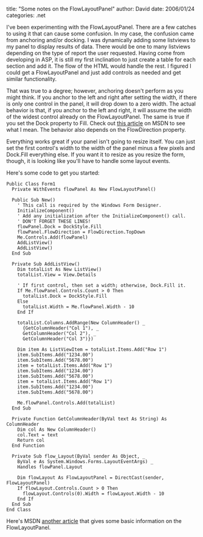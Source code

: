 
title: "Some notes on the FlowLayoutPanel"
author: David
date: 2006/01/24
categories: .net

I've been experimenting with the FlowLayoutPanel. There are a few catches to using it that can cause some confusion. In my case, the confusion came from anchoring and/or docking. I was dynamically adding some listviews to my panel to display results of data. There would be one to many listviews depending on the type of report the user requested. Having come from developing in ASP, it is still my first inclination to just create a table for each section and add it. The flow of the HTML would handle the rest. I figured I could get a FlowLayoutPanel and just add controls as needed and get similar functionality.

That was true to a degree; however, anchoring doesn't perform as you might think. If you anchor to the left and right after setting the width, if there is only one control in the panel, it will drop down to a zero width. The actual behavior is that, if you anchor to the left and right, it will assume the width of the widest control already on the FlowLayoutPanel. The same is true if you set the Dock property to Fill. Check out [this article](http://msdn2.microsoft.com/en-us/library/ms171633.aspx) on MSDN to see what I mean. The behavior also depends on the FlowDirection property.

Everything works great if your panel isn't going to resize itself. You can just set the first control's width to the width of the panel minus a few pixels and Dock.Fill everything else. If you want it to resize as you resize the form, though, it is looking like you'll have to handle some layout events.

Here's some code to get you started:

    Public Class Form1
      Private WithEvents flowPanel As New FlowLayoutPanel()

      Public Sub New()
        ' This call is required by the Windows Form Designer.
        InitializeComponent()
        ' Add any initialization after the InitializeComponent() call.
        ' DON'T FORGET THESE LINES!
        flowPanel.Dock = DockStyle.Fill
        flowPanel.FlowDirection = FlowDirection.TopDown
        Me.Controls.Add(flowPanel)
        AddListView()
        AddListView()
      End Sub

      Private Sub AddListView()
        Dim totalList As New ListView()
        totalList.View = View.Details

        ' If first control, then set a width; otherwise, Dock.Fill it.
        If Me.flowPanel.Controls.Count > 0 Then
          totalList.Dock = DockStyle.Fill
        Else
          totalList.Width = Me.flowPanel.Width - 10
        End If

        totalList.Columns.AddRange(New ColumnHeader() _
          {GetColumnHeader("Col 1"), _
          GetColumnHeader("Col 2"), _
          GetColumnHeader("Col 3")})

        Dim item As ListViewItem = totalList.Items.Add("Row 1")
        item.SubItems.Add("1234.00")
        item.SubItems.Add("5678.00")
        item = totalList.Items.Add("Row 1")
        item.SubItems.Add("1234.00")
        item.SubItems.Add("5678.00")
        item = totalList.Items.Add("Row 1")
        item.SubItems.Add("1234.00")
        item.SubItems.Add("5678.00")

        Me.flowPanel.Controls.Add(totalList)
      End Sub

      Private Function GetColumnHeader(ByVal text As String) As ColumnHeader
        Dim col As New ColumnHeader()
        col.Text = text
        Return col
      End Function

      Private Sub flow_Layout(ByVal sender As Object, _
        ByVal e As System.Windows.Forms.LayoutEventArgs) _
        Handles flowPanel.Layout

        Dim flowLayout As FlowLayoutPanel = DirectCast(sender, FlowLayoutPanel)
        If flowLayout.Controls.Count > 0 Then
          flowLayout.Controls(0).Width = flowLayout.Width - 10
        End If
      End Sub
    End Class

Here's MSDN [another article](http://msdn2.microsoft.com/en-us/library/z9w7ek2f.aspx) that gives some basic information on the FlowLayoutPanel.


